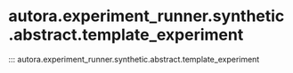 # autora.experiment\_runner.synthetic.abstract.template\_experiment

::: autora.experiment_runner.synthetic.abstract.template_experiment